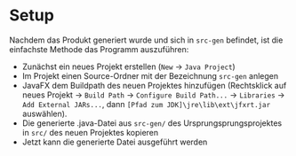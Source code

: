 # Setup
Nachdem das Produkt generiert wurde und sich in `src-gen` befindet,
ist die einfachste Methode das Programm auszuführen:
- Zunächst ein neues Projekt erstellen (`New` -> `Java Project`)
- Im Projekt einen Source-Ordner mit der Bezeichnung `src-gen` anlegen
- JavaFX dem Buildpath des neuen Projektes hinzufügen
(Rechtsklick auf neues Projekt -> `Build Path` -> `Configure Build Path...` -> `Libraries` -> `Add External JARs...`,
dann `[Pfad zum JDK]\jre\lib\ext\jfxrt.jar` auswählen).
- Die generierte .java-Datei aus `src-gen/` des Ursprungsprungsprojektes in `src/` des neuen Projektes kopieren
- Jetzt kann die generierte Datei ausgeführt werden
